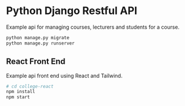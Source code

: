 # Python Django Restful API

Example api for managing courses, lecturers and students for a course.

```bash
python manage.py migrate
python manage.py runserver
```

## React Front End

Example api front end using React and Tailwind.

```bash
# cd college-react
npm install
npm start
```
